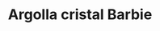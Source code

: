 ---
title: Argolla cristal Barbie
date: 
draft: false

# descripcion
description : Argolla cristal chica color

materials: Plata 925

color: Rosa, Turquesa, Azul, Cristal

dimensions: 1cm

code: 01-11-0070

type: "Aros"

categories: []

price: $1.870,00

price_eftvo: $1.590,00

# Images
# first image will be shown in the product page
images:
  # - image: "images/path_to_image"
  # La ubicacion de las imagenes es imagenes/Aros/Aros.Argollas/01-11-0070-argolla-cristal-barbie
  - image: "./images/aros/argollas/01-11-0070-argolla-cristal-chica-color_a.JPG"
  - image: "./images/aros/argollas/01-11-0070-argolla-cristal-chica-color_b.JPG"
  - image: "./images/aros/argollas/01-11-0070-argolla-cristal-chica-color_c.JPG"
  - image: "./images/aros/argollas/01-11-0070-argolla-cristal-chica-color_d.JPG"
---